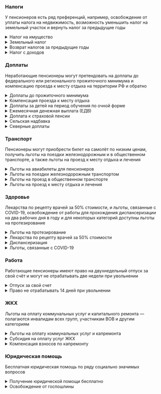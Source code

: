 ### Налоги

У пенсионеров есть ряд преференций, например, освобождение от уплаты налога на недвижимость, возможность уменьшить налог на земельный участок и вернуть налог за предыдущие годы

<details><summary>Налог на имущество</summary>
Налог на имущество — мужчины старше 60 лет и женщины 55 лет, освобождается от уплаты налога на недвижимость: жилые дома, квартиры, комнаты, гаражи или машино-место, хозпостройки площадью до 50 кв.м, помещения для работы. Льгота действует на один объект каждого вида ([ст. 407 Налогового кодекса РФ](http://www.consultant.ru/document/cons_doc_LAW_28165/2573b723f294419039974f75da8e928dfbe027c6/)).

<h4>Как получить</h4>

Для получения льготы по имущественному и земельному налогам обращаться в налоговый орган и собирать какие-либо документы не нужно. Инспекция сама пересчитает налог, исходя из данных, предоставляемых ПФР и Росреестром. По имущественным налогам уведомления вам просто не направят, а по земельному налогу, если участок больше 600 кв. м., сумма налога будет указана уже с учётом льготы.

Но если вы переживаете, что про вас забудут, можете подать заявление о представлении льготы в территориальный отдел Федеральной налоговой службы, в том числе через МФЦ или [«Личный кабинет налогоплательщика»](https://lkfl2.nalog.ru/lkfl/login).

</details>
<details><summary>Земельный налог</summary>
Земельный налог — мужчины старше 60 лет и женщины 55 лет могут уменьшить налог на земельный участок более 6 соток. Если площадь участка составляет не более 6 соток — налог взиматься не будет. Льготу получают участки, находящиеся в собственности, пользовании или пожизненном наследуемом владении ([п. 5 ст. 391 Налогового кодекса РФ](http://www.consultant.ru/document/cons_doc_LAW_28165/d36363d427eab17744e49ef6f68eae5481107a64/)).

<h4>Как получить</h4>

Чтобы рассчитать, сколько вам нужно заплатить налогов на имущество или земельный участок, воспользуйтесь [налоговым калькулятором](https://www.nalog.gov.ru/rn33/service/nalog_calc/). Потребуется выбрать вид налога и год, за который он начислен, а также ввести кадастровый номер объекта недвижимости (указан в документах на собственность).

Рассчитать, сколько вам придётся заплатить налог за землю с учётом льготного вычета можно по формуле:

Сумма налога (руб.) / площадь участка (кв.м.) х 600 кв. м.

<h4>Пример:</h4>

Белла Аркадьевна владеет участком площадью 10 соток, налог на который составляет 1 500 рублей. Таким образом, с учётом льготы, пенсионерке нужно будет уплатить 900 рублей (1 500 /1 000×600). Она сможет сэкономить 600 рублей.

</details>
<details><summary>Возврат налогов за предыдущие годы</summary>
Возврат налогов за предыдущие годы — если пенсионер купил жилой дом, квартиру, комнату или долю в них, земельный участок для ИЖС, на котором расположен дом или только планируется строительство, а также уплатил проценты по ипотеке на покупку или строительство жилья, то после уплаты налогов он сможет вычесть из своих доходов расходы на покупку этого жилья (налоговый вычет). Пенсионер может получить вычет за предшествующие три года или перенести его на будущие периоды ([ст. 220 Налогового кодекса РФ](http://www.consultant.ru/document/cons_doc_LAW_28165/62f621e5835790398a88f80270fe2cf0b3710b3c/#dst8426)).

<h4>Как получить</h4>

Для возврата налога необходимо направить в налоговую инспекцию, в том числе через МФЦ или [«Личный кабинет налогоплательщика»](https://lkfl2.nalog.ru/lkfl/login), пакет документов: заявление о предоставлении вычета, декларацию по форме 3-НДФЛ за те годы, за которые вы желаете вернуть налог. Кроме этого нужно приложить копии документа о собственности на купленную квартиру, дом или землю (выписка из ЕГРН), кредитного договора (если заключался), платежных документов (банковские платежки, расписка о получении денег продавцом и т. п.), пенсионная книжка или справка из ПФР о выходе на пенсию. Укажите реквизиты банковского счета (карты), куда нужно перечислить деньги. С мая 2021 года в некоторых случаях возможно получения вычета в упрощенном порядке, без подачи декларации и подтверждающих документов. Если вы подпадаете под эту категорию, до налоговая служба направит в ваш [«Личный кабинет налогоплательщика»](https://lkfl2.nalog.ru/lkfl/login) специальное сообщение. Самостоятельно обращаться в налоговую не требуется.

</details>
<details><summary>Налог с доходов</summary>
Налог с доходов — государство освобождает пенсионеров от уплаты налогов с некоторых доходов, например, с пенсий и социальных доплат к ним, пособий, а также стоимости путёвок и лечения, оплачиваемых работодателем, в том числе бывшим ([п.п.2, 9, 10, 28 Налогового кодекса РФ](http://www.consultant.ru/document/cons_doc_LAW_19671/)).

<h4>Как получить</h4>

За этой льготой обращаться никуда не нужно: пенсии и пособия освобождаются он налога автоматически, а освобождение стоимости путёвок и лечение оформляет работодатель.

</details>

### Доплаты

Неработающие пенсионеры могут претендовать на доплаты до федерального или регионального прожиточного минимума и компенсацию проезда к месту отдыха на территории РФ и обратно

<details><summary>Доплаты до прожиточного минимума</summary>
Доплаты до федерального или регионального прожиточного минимума неработающим пенсионерам с низким размером пенсии.

<h4>Как получить</h4>

За оформлением федеральной доплаты нужно обращаться в Пенсионный фонд, а региональной — орган социальной защиты населения по месту своего жительства. С 1 января 2022 года социальная доплата будет назначаться автоматически, без каких-либо заявлений ([ст. 12.1 Федерального закона «О государственной социальной помощи»](http://www.consultant.ru/document/cons_doc_LAW_23735/03e27b76748b53d990891855fe3ae4c9819e6d05/)).

</details>
<details><summary>Компенсация проезда к месту отдыха</summary>
Компенсация проезда к месту отдыха на территории РФ и обратно — на эту компенсацию, один раз в два года, имеют право неработающие пенсионеры, которые получают страховую пенсию по старости или инвалидности и проживают в районах Крайнего Севера и приравненных к ним местностях (ст. 34 Федерального закона «О государственных гарантиях и компенсациях для лиц, работающих и проживающих в районах Крайнего Севера и приравненных к ним местностях»).

<h4>Как получить</h4>

Оформить льготу можно в Пенсионном фонде: до поездки — выдадут специальные талоны, по которым оформляются бесплатные билеты, либо после поездки — выплачивается денежная компенсация на основании проездных документов. Денежная или неденежная льгота, в зависимости от оформления до или после поездки.

</details>
<details><summary>Доплаты за детей на период обучения по очной форме</summary>
Доплаты за детей, которым не исполнилось 18 лет, либо совершеннолетних до 23 лет на период обучения по очной форме; внуков, братьев и сестёр, этого возраста, при отсутствии родителей, которые должны их содержать, а также родителей и супруга, если они достигли пенсионного возраста либо имеют инвалидность.

<h4>Как получить</h4>

Если на содержании пенсионера находятся нетрудоспособные члены семьи, пенсия выплачивается в повышенном размере. Доплата составляет 2 014,82 рубля (1/3 суммы фиксированной выплаты к страховой пенсии) на каждого иждивенца, но не более чем на трёх.

Для оформления доплаты необходимо обращаться в Пенсионный фонд.

</details>
<details><summary>Ежемесячная денежная выплата (ЕДВ)</summary>
Ежемесячная денежная выплата (ЕДВ) — ветеранам ВОВ и боевых действий, бывшим несовершеннолетним узникам фашизма, инвалидам, лицам, пострадавшим от катастрофы на Чернобыльской АЭС и другим категориям. Размер ЕДВ зависит от льготной категории. Некоторые ЕДВ предоставляются автоматически (например, по инвалидности).

<h4>Как получить</h4>

Для назначения остальных необходимо обратиться в ПФР (за федеральными) или отдел соцзащиты (за региональными).

Обратите внимание: пенсионер имеет право на выплату ЕДВ только по одному из оснований, федеральному или региональному (исключение составляют «чернобыльцы»).

</details>
<details><summary>Доплата к страховой пенсии</summary>
Доплата к страховой пенсии — при достижении возраста 80 лет, а также установлении инвалидности 1 группы размер страховой пенсии увеличивается на сумму 6 044,48 рубля (размер фиксированной выплаты к страховой пенсии). Доплата устанавливается только по одному их оснований.

<h4>Как получить</h4>

Назначается она Пенсионным фондом автоматически, после достижения 80-летнего возраста или поступления данных об инвалидности.

</details>
<details><summary>Сельская надбавка</summary>
Сельская надбавка — бывшим работникам сельского хозяйства пенсия выплачивается в повышенном размере. Для её оформления необходимо иметь стаж в сельском хозяйстве по профессиям, включённым в список, не менее 30 лет. Доплата полагается только неработающим пенсионерам, постоянно проживающим в сельской местности, а с 2022 года — независимо от места проживания. Её размер составляет 1 511,12 рублей (25% фиксированной выплаты к страховой пенсии).

<h4>Как получить</h4>

Доплата назначается Пенсионным фондом автоматически.

</details>
<details><summary>Северные доплаты</summary>
Северные доплаты — пенсионерам, отработавшим в районах Крайнего Севера не менее 15 лет, а в приравненных местностях — 20 лет, получают пенсию в повышенном размере. За стаж на Крайнем Севере 3 022,24 рубля, а на приравненных территориях — 1 813,34 рубля (50% и 30% фиксированной выплаты к страховой пенсии соответственно). Такая доплата не зависит от места жительства пенсионера и сохраняется за ним при переезде.

<h4>Как получить</h4>

Пенсионеры, проживающие на Крайнем Севере или приравненных местностях, получают доплату к пенсии в зависимости от районного коэффициента, установленного в месте проживания. Их размер зависит от коэффициента, установленного в той или иной местности. При переезде в «несеверные» регионы выплаты прекращаются.

Северные надбавки назначаются ПФР автоматически.

</details>

### Транспорт

Пенсионеры могут приобрести билет на самолёт по низким ценам, получить льготы на поездки железнодорожным и в общественном транспорте, а также льготы на проезд к месту отдыха и лечения

<details><summary>Льготы на авиабилеты для пенсионеров</summary>
Льготы на авиабилеты для пенсионеров — государственные специальные программы предоставления субсидий авиакомпаниям. В рамках программы пенсионеры, а также мужчины старше 60 лет, женщины — 55 лет, могут приобрести билет на самолёт по низким ценам.

<h4>Как получить</h4>

Список авиакомпаний и маршрутов, по которым предоставляется льгота утверждается ежегодно ([Правила предоставления субсидий из федерального бюджета организациям воздушного транспорта в целях обеспечения доступности воздушных перевозок населению, утверждённые Постановление Правительства РФ](http://www.consultant.ru/document/cons_doc_LAW_292244/a04dba300f2c2f06904d5a339b1059b13afbf36f/)).

Билеты по льготным ценам приобретаются у авиакомпаний, участвующих в программе в текущем году.

</details>
<details><summary>Льготы на поездки железнодорожным транспортом</summary>
Льготы на поездки железнодорожным транспортом — инвалиды, участники ВОВ, ветераны боевых действий и инвалиды войны и члены их семей, блокадники имеют право на бесплатный проезд в пригородных электричках.

<h4>Как получить</h4>

Для приобретения билета, дающего право на бесплатный проезд, необходимо обратиться в кассу железнодорожного вокзала, предъявив документ, подтверждающий льготный статус.

</details>
<details><summary>Льготы на проезд в общественном транспорте</summary>
Льготы на проезд в общественном транспорте предоставляют местные и региональные власти. Тут может быть несколько вариантов: без платы за проезд, денежная компенсация проезда, льготные проездные или талоны на поездки.

<h4>Как получить</h4>

За оформлением необходимо обращаться в отдел соцзащиты.

Денежная или неденежная льгота, в зависимости от региона.

</details>
<details><summary>Льготы на проезд к месту отдыха и лечения</summary>
Льготы на проезд к месту отдыха и лечения — участникам ВОВ и ветеранам боевых действий, блокадникам и жителям осаждённого Севастополя, инвалидам, гражданам, подвергшимся радиации на Чернобыльской АЭС и Семипалатинском полигоне и др. Льгота предоставляется при поездках на железнодорожном, авиационном, водном и автомобильном транспорте.

<h4>Как получить</h4>

Обратиться в [Фонд социального страхования](https://fss.ru) для получения именного талона (направления), по которому оформляются бесплатные билеты.

</details>

### Здоровье

Лекарства по рецепту врачей за 50% стоимости, и льготы, связанные с COVID-19, освобождение от работы для прохождения диспансеризации на два рабочих дня в году и для некоторых категорий доступны льготы на протезирование

<details><summary>Льготы на протезирование</summary>
Льготы на протезирование — военным пенсионерам, Героям СССР и РФ, полным кавалерам ордена Славы, Героям Социалистического труда СССР, Героям Труда РФ, полным кавалерам ордена Трудовой Славы. Военным пенсионерам протезирование проводится в ведомственных медицинских учреждениях.

<h4>Как получить</h4>

Для получения льготы им нужно обращаться в органы пенсионного обеспечения своего ведомства (Минобороны, МВЛ. прокуратура и проч.). Остальным категориям льготникам должны обращаться в органы соцзащиты.

</details>
<details><summary>Лекарства по рецепту врачей за 50% стоимости</summary>
Лекарства по рецепту врачей за 50% стоимости могут приобрести пенсионеры, получающие пенсию по старости, инвалидности или по случаю потери кормильца в минимальных размерах.

<h4>Как получить</h4>

Для получения рецепта необходимо предъявить паспорт и справку из ПФР в поликлинику, к которой вы прикреплены. Лечащий врач выпишет рецепт и сообщит, в какой аптеке вы сможете получить лекарство по нему. ([Приложение № 2 к Постановлению Правительства РФ № 890](http://www.consultant.ru/document/cons_doc_LAW_4208/a961b7ed73c85af1c8f4e9e0cd69400c17bef992/)).

</details>
<details><summary>Диспансеризация</summary>
Диспансеризация — на два рабочих дня в году пенсионеры и предпенсионеры освобождаются от работы для прохождения диспансеризации. На это время за ним сохраняется средняя заработная плата (ст. 185.1 Трудового кодекса РФ).

<h4>Как получить</h4>

Для предоставления этих дней необходимо обратиться с письменным заявлением к работодателю.

</details>
<details><summary>Льготы, связанные с COVID-19</summary>
Льготы, связанные с COVID-19 — пенсионерам предоставляется рассрочка по исполнительным документам по взысканию задолженности до 1 миллиона рублей.

<h4>Как получить</h4>

Рассрочка предоставляется на срок не более 24 месяцев, но не позднее 01.07.2022 года ([Федеральный закон «Об особенностях исполнения судебных актов, актов других органов и должностных лиц, а также возврата просроченной задолженности в период распространения новой коронавирусной инфекции»](http://www.consultant.ru/document/cons_doc_LAW_357760/)).

Для оформления этой льготы необходимо обращаться в Службу судебных приставов по месту своего жительства, где находится возбужденное в отношении пенсионера исполнительное производство. Контактные данные территориальных отделов можно найти [на сайте ФССП России](https://fssp.gov.ru/terorg).

</details>

### Работа

Работающие пенсионеры имеют право на двухнедельный отпуск за свой счёт и могут не отрабатывать две недели при увольнении

<details><summary>Отпуск за свой счет</summary>
Отпуск за свой счет — работающие пенсионеры имеют право на отпуск без сохранения заработной платы, продолжительностью до 14 дней в году, а пенсионеры с инвалидностью — до 60 календарных дней ([ст. 128 Трудового кодекса РФ](http://www.consultant.ru/document/cons_doc_LAW_34683/ac98e98a7f06d32e7efc3643733e00e94c4fb1b6/)).

<h4>Как получить</h4>

Для получения этих льгот необходимо обращаться к работодателю.

</details>
<details><summary>Право не отрабатывать 14 дней при увольнении </summary>
Право не отрабатывать 14 дней при увольнении даже если пенсия назначена несколько лет назад. Для этого в заявлении нужно указать причину увольнения «В связи с выходом на пенсию» ([ст. 80 Трудового кодекса РФ](http://www.consultant.ru/document/cons_doc_LAW_34683/aed7d03df679e3376974dadd131b899dc6966650/)).

<h4>Как получить</h4>

Для получения этих льгот необходимо обращаться к работодателю.

</details>

### ЖКХ

Льготы на оплату коммунальных услуг и капитального ремонта — полагаются инвалидам всех групп, участникам ВОВ и другим категориям

<details><summary>Льготы на оплату коммунальных услуг и капремонта </summary>
Льготы на оплату коммунальных услуг и капитального ремонта — компенсация половины стоимости расходов по ЖКУ полагается инвалидам всех групп, участникам ВОВ и труженикам тыла, блокадникам и участникам обороны Севастополя, чернобыльцам, ветеран боевых действий и инвалидам войны.

<h4>Как получить</h4>

Герои Советского Союза и РФ, Соцтруда, кавалеры ордена Трудовой Славы и члены их семей полностью освобождаются от оплаты «коммуналки».

За выплатой необходимо обращаться в отдел социальной защиты населения по месту своего жительства, в том числе через МФЦ.

</details>
<details><summary>Субсидия на оплату услуг ЖКХ</summary>
Субсидия на оплату услуг ЖКХ, если на «коммуналку» тратится больше определённой доли совокупного дохода всех членов семьи или одиноко проживающего гражданина. Конкретная величина устанавливается региональными властями, но не может быть выше 22% ([ст. 159 Жилищного кодекса РФ](http://www.consultant.ru/document/cons_doc_LAW_51057/49fabcd8c356663f3d47303ccb22709e00c1e7d0/)).

<h4>Как получить</h4>

За получением льготы необходимо обращаться в отдел социальной защиты населения по месту своего жительства или специально созданное для этих целей учреждение, в том числе через МФЦ.

Субсидия рассчитывается по специальной формуле, установленной [Постановлением Правительства РФ от 14.12.2005 г. 761 «О предоставлении субсидий на оплату жилого помещения и коммунальных услуг»](http://www.consultant.ru/document/cons_doc_LAW_45158/).

Размер субсидии определяется по формуле:

`С₁ = ССЖКУₚ×n-(МДДₚ/100)×Д `

<h4>Пример:</h4>

Белла Аркадьевна проживает одна в двухкомнатной квартире. Она получает пенсию 14 000 рублей, а на оплату «коммуналки» ежемесячно тратит 3 800 рублей. В органах соцзащиты она узнала, что ССЖКУₚ для её категории составляет 3 743 рубля, а МДДₚ в Нижегородской области, где живёт, пенсионерка, установлена 22%. Таким образом, Белла Аркадьевна может оформить субсидию на сумму 663 рубля.

`3743 × 1 - 22 / 100 × 14000`

Несмотря на то, что составляющие формулы есть в открытом доступе в Интернете, а также их можно узнать, обратившись в органы соцзащиты, рассчитать размер субсидии может быть непросто. На помощь вам придут специальные калькуляторы субсидий, которые есть на многих региональных сайтах органов соцзащиты. Но помните, что необходимо использовать калькулятор именно своего региона. Другие вам не подойдут, поскольку там действуют другие региональные стандарты.

Также о доступности для вас данной льготы вы можете уточнить, непосредственно обратившись в органы социальной защиты населения.

</details>
<details><summary>Компенсация взносов по капремонту</summary>
Компенсация 50% расходов на оплату взносов по капремонту по достижению 70 лет, а после 80 лет — расходы компенсируют полностью. ([ч. 2.1 ст. 169 Жилищного кодекса РФ](http://www.consultant.ru/document/cons_doc_LAW_51057/cc9137589dd15d74afed9cc942fe2ce69987516b/)).

<h4>Как получить</h4>

Льготу могут получить неработающие пенсионеры, проживающие одни или с другими родственниками, достигшими пенсионного возраста (60 лет мужчины, 55 — женщины) или инвалидами 1, 2 группы, которые также не работают.

Автоматически после достижения установленного возраста льгота не назначается.

Для её получения необходимо сначала оплатить капремонт полностью, а затем обратиться с заявлением о возврате в отдел соцзащиты.

Льгота вводится региональным законом. На сегодняшний день она установлена для пенсионеров старшего возраста во всех субъектах РФ.

Обратите внимание: возвращается не вся сумма взносов, уплаченная пенсионером. Компенсация рассчитывается исходя из минимального размера взноса на капремонт на один кв.м общей площади жилого помещения в месяц и размера регионального стандарта нормативной площади жилого помещения, используемой для расчета субсидий.

Эти значения устанавливаются самостоятельно региональными властями и различаются в разных субъектах РФ. Узнать их можно в органах соцзащиты.

Размер компенсации можно рассчитать по формуле:

— для пенсионеров старше 70 лет: МВКр х РРСНПжп х 50%

— для пенсионеров старше 80 лет: МВКр х РРСНПжп х 100%, где

— МВКр — минимальный взнос на капремонт, установленный в регионе на текущий год,

— РРСНПжп — размер регионального стандарта нормативной площади.

<h4>Пример:</h4>

Белла Львовна проживает в Нижнем Новгороде одна в двухкомнатной квартире, площадью 52 кв. м. Через несколько месяцев Белле Львовне исполняется 70 лет. Чтобы рассчитать, сколько она сможет экономить, она узнал в отделе соцзащиты, что на 2021 год минимальный взнос на капремонт установлен в 6,55 рублей/кв.м., а региональный стандарт площади для неё составит 33 кв. м.

Размер компенсации составит 108,08 рублей (33 кв. м. х 6,55×50%)

</details>

### Юридическая помощь

Бесплатная юридическая помощь по ряду социально значимых вопросов

<details><summary>Получение юридической помощи бесплатно</summary>
Получение юридической помощи бесплатно — малоимущим с доходом меньше прожиточного минимума, инвалидам 1 и 2 группы, а также людям пожилого возраста и инвалидам постоянно проживающим в организациях социального обслуживания. Юридическая помощь оказывается по ряду социально значимых вопросов ([Федеральный закон «О бесплатной юридический помощи в РФ»](http://www.consultant.ru/document/cons_doc_LAW_121887/)).

<h4>Как получить</h4>

За её получением бесплатной юридической помощи необходимо обращаться к адвокатам или юристам, которые участвуют в системе оказания бесплатной юридической помощи в вашем регионе. Их контактные данные можно узнать на [сайте Министерства юстиции РФ](https://minjust.gov.ru/ru/) в подразделе своего региона, адвокатской палате или отделе соцзащиты.

<h4>Пример:</h4>

На 2021 год средний размер пенсии по старости неработающих пенсионеров составляет 17 536 рублей. Уже знакомая нам Белла Аркадьевна из Нижнего Новгорода получает пенсию 14 000 рублей. Она пользуется налоговыми льготами, которые предоставляются автоматически, и экономит на них 1000 рублей (600 рублей на земельном налоге и 400 рублей на налоге за квартиру).

Также она подала заявление и все необходимые документы в отдел соцзащиты и оформила субсидию на оплату услуг ЖКУ, и теперь она ежемесячно получает 663 рубля на оплату «коммуналки». Белла Аркадьевна летала в гости к дочери в Калининград по льготному субсидированному билету для пенсионеров, на чём сэкономила 3 800 рублей. Через несколько месяцев пенсионерке исполниться 70 лет, и она сможет экономить на взносах на капитальный ремонт 108,08 рублей каждый месяц.

</details>
<details><summary>Освобождение от госпошлины</summary>
Освобождение от госпошлины при подаче исковых заявлений в суд к Пенсионному фонду России, негосударственным пенсионным фондам, а также государственным органам, осуществляющим пенсионное обеспечение военных пенсионеров. Льгота предусмотрена на всех стадиях рассмотрения дела, в том числе при подаче жалоб (апелляционных, кассационных). [П.п. 5 п. 2 и п. 3 ст. 333.36 Налогового кодекса Российской Федерации](http://www.consultant.ru/document/cons_doc_LAW_28165/61fdaaad02ecf7772dc9e0331d21c7ddc3323d4f/#dst1282)

<h4>Как получить</h4>

Льгота распространяется на иски имущественного характера (т.е.о взыскании денежных средств, например, невыплаченной или выплаченной не в полном объёме пенсии), с ценой до 1 миллиона рублей.

За получение льготы нужно обращаться в суд, куда подаётся иск, апелляционная и кассационная жалоба.

</details>
